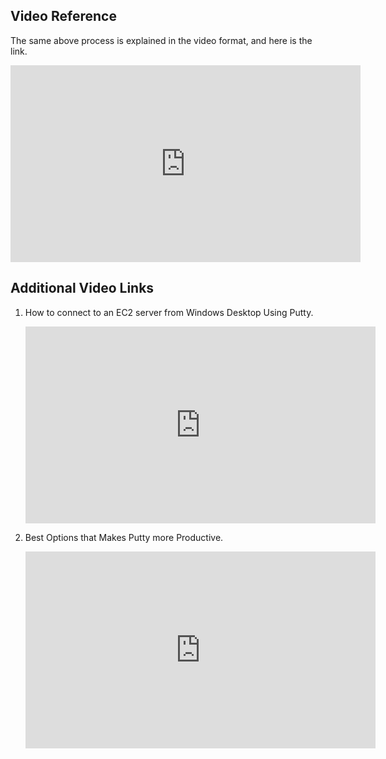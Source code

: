 ## Video Reference

The same above process is explained in the video format, and here is the link.

<div align="center">
    <iframe width="560" height="315" src="https://www.youtube.com/embed/lUr3Pm2hNE0" frameborder="0" allow="accelerometer; autoplay; clipboard-write; encrypted-media; gyroscope; picture-in-picture" allowfullscreen></iframe>
</div>

## Additional Video Links

1. How to connect to an EC2 server from Windows Desktop Using Putty.
   <div align="center">
       <iframe width="560" height="315" src="https://www.youtube.com/embed/qc4TaYMKf0c" frameborder="0" allow="accelerometer; autoplay; clipboard-write; encrypted-media; gyroscope; picture-in-picture" allowfullscreen></iframe>
   </div>

2. Best Options that Makes Putty more Productive.
   <div align="center">
       <iframe width="560" height="315" src="https://www.youtube.com/embed/PGpKq6lWyB4" frameborder="0" allow="accelerometer; autoplay; clipboard-write; encrypted-media; gyroscope; picture-in-picture" allowfullscreen></iframe>
   </div>
